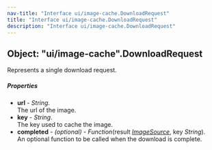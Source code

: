 ```yaml
---
nav-title: "Interface ui/image-cache.DownloadRequest"
title: "Interface ui/image-cache.DownloadRequest"
description: "Interface ui/image-cache.DownloadRequest"
---
```

## Object: "ui/image-cache".DownloadRequest  
Represents a single download request.

##### Properties
 - **url** - _String_.    
  The url of the image.
 - **key** - _String_.    
  The key used to cache the image.
 - **completed** - _(optional)_ - _Function_(result [_ImageSource_](../../image-source/ImageSource.md), key _String_).    
  An optional function to be called when the download is complete.